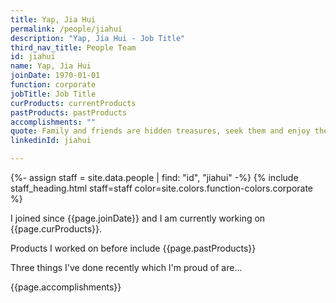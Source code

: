 ```yaml
---
title: Yap, Jia Hui
permalink: /people/jiahui
description: "Yap, Jia Hui - Job Title"
third_nav_title: People Team
id: jiahui
name: Yap, Jia Hui
joinDate: 1970-01-01
function: corporate
jobTitle: Job Title
curProducts: currentProducts
pastProducts: pastProducts
accomplishments: ""
quote: Family and friends are hidden treasures, seek them and enjoy their riches.
linkedinId: jiahui

---
```


{%- assign staff = site.data.people | find: "id", "jiahui" -%}
{% include staff_heading.html staff=staff color=site.colors.function-colors.corporate %}

<p>I joined since {{page.joinDate}} and I am currently working on {{page.curProducts}}.</p>

<p>Products I worked on before include {{page.pastProducts}}</p>

<p>Three things I've done recently which I'm proud of are...</p>
{{page.accomplishments}}
